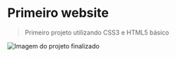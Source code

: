 # Primeiro website 
> Primeiro projeto utilizando CSS3 e HTML5 básico

![Imagem do projeto finalizado](https://github.com/melissalindince/Projeto-Anna-Bella/blob/main/end%20of%20the%20project.png)
